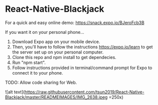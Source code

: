 # React-Native-Blackjack

For a quick and easy online demo: https://snack.expo.io/BJeroFcb3B

If you want it on your personal phone... 

1. Download Expo app on your mobile device. <br >
2. Then, you'll have to follow the instructions https://expo.io/learn to get the server set up on your personal computer. <br >
3. Clone this repo and npm install to get dependecies. <br >
4. Run "npm start". <br >
5. Follow instructions provided in terminal/command prompt for Expo to connect it to your phone.


TODO: Allow code sharing for Web.

![alt text](https://raw.githubusercontent.com/tsun2019/React-Native-Blackjack/master/READMEIMAGES/IMG_2638.jpeg =250x)

